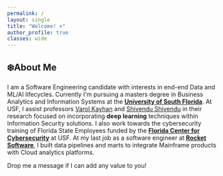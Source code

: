 ```yaml
---
permalink: /
layout: single
title: "Welcome! ⚜️"
author_profile: true
classes: wide
---
```


## ❄️About Me

I am a Software Engineering candidate with interests in end-end Data and ML/AI lifecycles. Currently I'm pursuing a masters degree in Business Analytics and Information Systems at the [**University of South Florida**](https://www.usf.edu/). At USF, I assist professors [Varol Kayhan](https://scholar.google.com/citations?user=kpwLpyEAAAAJ&hl=en) and [Shivendu Shivendu](https://scholar.google.com/citations?user=pXpRuHgAAAAJ&hl=en) in their research focused on incorporating **deep learning** techniques within Information Security solutions. I also work towards the cybersecurity training of Florida State Employees funded by the [**Florida Center for Cybersecurity**](https://cyberflorida.org/) at USF. At my last job as a software engineer at [**Rocket Software**](https://www.rocketsoftware.com/products/rocket-tmon-one/rocket-tmon), I built data pipelines and marts to integrate Mainframe products with Cloud analytics platforms. 

 Drop me a message if I can add any value to you!